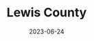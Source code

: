 ---
title: "Lewis County"
cc-type: county
date: 2023-06-24
hashtag: lewis-county
state:
  - Washington
tags:
  - county
  - Washington
---